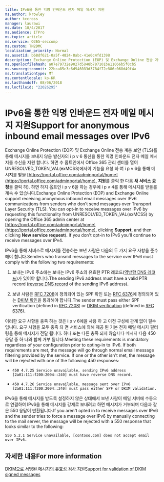 ```yaml
---
title: IPv6을 통한 익명 인바운드 전자 메일 메시지 지원
ms.author: krowley
author: kccross
manager: laurawi
ms.date: 10/4/2017
ms.audience: ITPro
ms.topic: article
ms.service: O365-seccomp
ms.custom: TN2DMC
localization_priority: Normal
ms.assetid: b68df621-0a5f-4824-8abc-41e0c4fd1398
description: Exchange Online Protection (EOP) 및 Exchange Online 전송 계층 보안 (TLS)를 통해 메시지를 보내지 않음 발신자의 i p v 6 통신을 통한 익명 인바운드 전자 메일 메시지를 수신을 지원 합니다. 하면 수 옵트인에서 Office 365 관리 센터를 열어 UNRESOLVED_TOKEN_VAL(exMCSS)에서이 기능을 요청 하 여 i p v 6을 통해 메시지를 받을 https://portal.office.com/adminportal/home, 지원를 클릭 한 다음 새 서비스 요청을 클릭 하). 하면 하지 옵트인 i p v 6을 하는 경우에 i p v 4를 통해 메시지를 받을를 계속 수 있습니다.
ms.openlocfilehash: a07e79732e9027d5848b787101be11066b5f0cb5
ms.sourcegitcommit: 22bca85c3c6d946083d3784f72e886c068d49f4a
ms.translationtype: MT
ms.contentlocale: ko-KR
ms.lasthandoff: 08/06/2018
ms.locfileid: "22026295"
---
```

# <a name="support-for-anonymous-inbound-email-messages-over-ipv6"></a><span data-ttu-id="c9611-105">IPv6을 통한 익명 인바운드 전자 메일 메시지 지원</span><span class="sxs-lookup"><span data-stu-id="c9611-105">Support for anonymous inbound email messages over IPv6</span></span>

<span data-ttu-id="c9611-p102">Exchange Online Protection (EOP) 및 Exchange Online 전송 계층 보안 (TLS)를 통해 메시지를 보내지 않음 발신자의 i p v 6 통신을 통한 익명 인바운드 전자 메일 메시지를 수신을 지원 합니다. 하면 수 옵트인에서 Office 365 관리 센터를 열어 UNRESOLVED_TOKEN_VAL(exMCSS)에서이 기능을 요청 하 여 i p v 6을 통해 메시지를 받을 [https://portal.office.com/adminportal/home](https://portal.office.com/adminportal/home), **지원**를 클릭 한 다음 **새 서비스 요청**을 클릭 하). 하면 하지 옵트인 i p v 6을 하는 경우에 i p v 4를 통해 메시지를 받을를 계속 수 있습니다.</span><span class="sxs-lookup"><span data-stu-id="c9611-p102">Exchange Online Protection (EOP) and Exchange Online support receiving anonymous inbound email messages over IPv6 communications from senders who don't send messages over Transport Layer Security (TLS). You can opt-in to receive messages over IPv6 by requesting this functionality from UNRESOLVED_TOKEN_VAL(exMCSS) by opening the Office 365 admin center at [https://portal.office.com/adminportal/home](https://portal.office.com/adminportal/home), clicking **Support**, and then clicking **New service request**). If you don't opt-in to IPv6 you'll continue to receive messages over IPv4.</span></span>
  
<span data-ttu-id="c9611-109">IPv6을 통해 서비스로 메시지를 전송하는 보낸 사람은 다음의 두 가지 요구 사항을 준수해야 합니다.</span><span class="sxs-lookup"><span data-stu-id="c9611-109">Senders who transmit messages to the service over IPv6 must comply with the following two requirements:</span></span>
  
1. <span data-ttu-id="c9611-110">보내는 IPv6 주소에는 보내는 IPv6 주소의 유효한 PTR 레코드([역방향 DNS 레코드](https://en.wikipedia.org/wiki/Reverse_DNS_lookup))가 있어야 합니다.</span><span class="sxs-lookup"><span data-stu-id="c9611-110">The sending IPv6 address must have a valid PTR record ([reverse DNS record](https://en.wikipedia.org/wiki/Reverse_DNS_lookup) of the sending IPv6 address).</span></span> 
    
2. <span data-ttu-id="c9611-111">보낸 사람은 [RFC 7208](https://tools.ietf.org/html/rfc7208)에 정의되어 있는 SPF 확인 또는 [RFC 6376](http://dkim.org/)에 정의되어 있는 [DKIM 확인](https://www.rfc-editor.org/rfc/rfc6376.txt)을 통과해야 합니다.</span><span class="sxs-lookup"><span data-stu-id="c9611-111">The sender must pass either SPF verification (defined in [RFC 7208](https://tools.ietf.org/html/rfc7208)) or [DKIM verification](http://dkim.org/) (defined in [RFC 6376](https://www.rfc-editor.org/rfc/rfc6376.txt)).</span></span>
    
<span data-ttu-id="c9611-p103">이러한 요구 사항을 충족 하는 것은 i p v 6에을 사용 하 고 이전 구성에 관계 없이 필수입니다. 요구 사항을 모두 충족 되 면 서비스에 의해 제공 된 기본 전자 메일 메시지 필터링을 통해 메시지가 전달 됩니다. 하나 또는 다른 충족 되지 않습니다 메시지 다음 450 응답 중 하 나와 함께 거부 됩니다.</span><span class="sxs-lookup"><span data-stu-id="c9611-p103">Meeting these requirements is mandatory regardless of your configuration prior to opting-in to IPv6. If both requirements are met, the message will go through normal email message filtering provided by the service. If one or the other isn't met, the message will be rejected with one of the following 450 responses:</span></span>
  
-  `450 4.7.25 Service unavailable, sending IPv6 address [2a01:111:f200:2004::240] must have reverse DNS record.`
    
-  `450 4.7.26 Service unavailable, message sent over IPv6 [2a01:111:f200:2004::240] must pass either SPF or DKIM validation.`
    
<span data-ttu-id="c9611-115">IPv6을 통해 메시지를 받도록 설정하지 않은 상태에서 보낸 사람이 메일 서버에 수동으로 연결하여 IPv6을 통해 메시지를 강제로 보내려고 하면 메시지가 거부되며 다음과 같은 550 응답이 반환됩니다.</span><span class="sxs-lookup"><span data-stu-id="c9611-115">If you aren't opted in to receive messages over IPv6 and the sender tries to force a message over IPv6 by manually connecting to the mail server, the message will be rejected with a 550 response that looks similar to the following:</span></span>
  
 `550 5.2.1 Service unavailable, [contoso.com] does not accept email over IPv6.`
  
## <a name="for-more-information"></a><span data-ttu-id="c9611-116">자세한 내용</span><span class="sxs-lookup"><span data-stu-id="c9611-116">For more information</span></span>

[<span data-ttu-id="c9611-117">DKIM으로 서명된 메시지의 유효성 검사 지원</span><span class="sxs-lookup"><span data-stu-id="c9611-117">Support for validation of DKIM signed messages</span></span>](support-for-validation-of-dkim-signed-messages.md)
  

